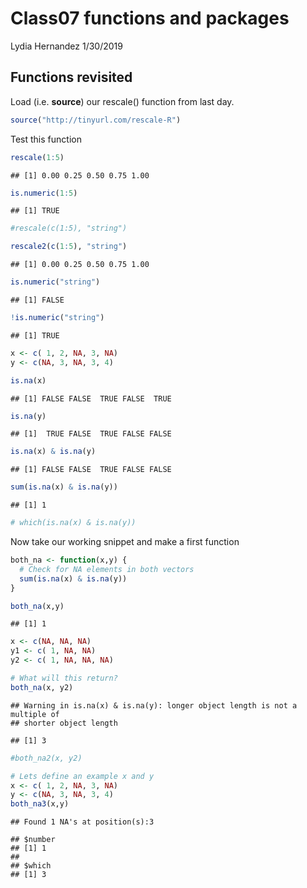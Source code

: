 Class07 functions and packages
================
Lydia Hernandez
1/30/2019

Functions revisited
-------------------

Load (i.e. **source**) our rescale() function from last day.

``` r
source("http://tinyurl.com/rescale-R")
```

Test this function

``` r
rescale(1:5)
```

    ## [1] 0.00 0.25 0.50 0.75 1.00

``` r
is.numeric(1:5)
```

    ## [1] TRUE

``` r
#rescale(c(1:5), "string")
```

``` r
rescale2(c(1:5), "string")
```

    ## [1] 0.00 0.25 0.50 0.75 1.00

``` r
is.numeric("string")
```

    ## [1] FALSE

``` r
!is.numeric("string")
```

    ## [1] TRUE

``` r
x <- c( 1, 2, NA, 3, NA)
y <- c(NA, 3, NA, 3, 4)
```

``` r
is.na(x)
```

    ## [1] FALSE FALSE  TRUE FALSE  TRUE

``` r
is.na(y)
```

    ## [1]  TRUE FALSE  TRUE FALSE FALSE

``` r
is.na(x) & is.na(y)
```

    ## [1] FALSE FALSE  TRUE FALSE FALSE

``` r
sum(is.na(x) & is.na(y))
```

    ## [1] 1

``` r
# which(is.na(x) & is.na(y))
```

Now take our working snippet and make a first function

``` r
both_na <- function(x,y) {
  # Check for NA elements in both vectors
  sum(is.na(x) & is.na(y))
}
```

``` r
both_na(x,y)
```

    ## [1] 1

``` r
x <- c(NA, NA, NA)
y1 <- c( 1, NA, NA)
y2 <- c( 1, NA, NA, NA)
```

``` r
# What will this return?
both_na(x, y2)
```

    ## Warning in is.na(x) & is.na(y): longer object length is not a multiple of
    ## shorter object length

    ## [1] 3

``` r
#both_na2(x, y2)
```

``` r
# Lets define an example x and y
x <- c( 1, 2, NA, 3, NA)
y <- c(NA, 3, NA, 3, 4)
both_na3(x,y)
```

    ## Found 1 NA's at position(s):3

    ## $number
    ## [1] 1
    ## 
    ## $which
    ## [1] 3
